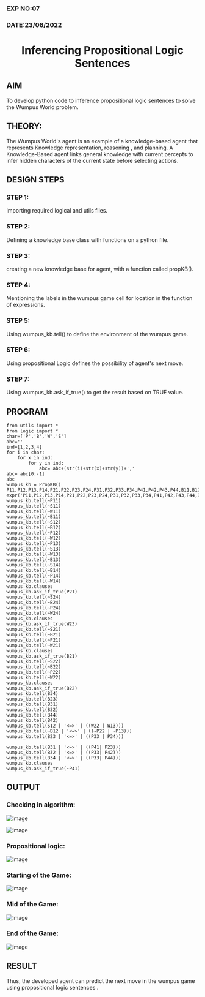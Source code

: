 ### EXP NO:07
### DATE:23/06/2022

# <p align='center'>Inferencing Propositional Logic Sentences</p>

## AIM

To develop python code to inference propositional logic sentences to solve the Wumpus World problem.

## THEORY:
The Wumpus World's agent is an example of a knowledge-based agent that represents Knowledge representation, reasoning , and planning. A Knowledge-Based agent links general knowledge with current percepts to infer hidden characters of the current state before selecting actions.


## DESIGN STEPS
### STEP 1:
Importing required logical and utils files.
### STEP 2:
Defining a knowledge base class with functions on a python file.
### STEP 3:
creating a new knowledge base for agent, with a function called propKB().
### STEP 4:
Mentioning the labels in the wumpus game cell for location in the function of expressions.
### STEP 5:
Using wumpus_kb.tell() to define the environment of the wumpus game.
### STEP 6:
Using propositional Logic defines the possibility of agent's next move.
### STEP 7:
Using wumpus_kb.ask_if_true() to get the result based on TRUE value.
## PROGRAM
~~~
from utils import *
from logic import *
char=['P','B','W','S']
abc=''
ind=[1,2,3,4]
for i in char:
    for x in ind:
        for y in ind:
            abc= abc+(str(i)+str(x)+str(y))+','
abc= abc[0:-1]
abc
wumpus_kb = PropKB()
P11,P12,P13,P14,P21,P22,P23,P24,P31,P32,P33,P34,P41,P42,P43,P44,B11,B12,B13,B14,B21,B22,B23,B24,B31,B32,B33,B34,B41,B42,B43,B44,W11,W12,W13,W14,W21,W22,W23,W24,W31,W32,W33,W34,W41,W42,W43,W44,S11,S12,S13,S14,S21,S22,S23,S24,S31,S32,S33,S34,S41,S42,S43,S44= expr('P11,P12,P13,P14,P21,P22,P23,P24,P31,P32,P33,P34,P41,P42,P43,P44,B11,B12,B13,B14,B21,B22,B23,B24,B31,B32,B33,B34,B41,B42,B43,B44,W11,W12,W13,W14,W21,W22,W23,W24,W31,W32,W33,W34,W41,W42,W43,W44,S11,S12,S13,S14,S21,S22,S23,S24,S31,S32,S33,S34,S41,S42,S43,S44')
wumpus_kb.tell(~P11)
wumpus_kb.tell(~S11)
wumpus_kb.tell(~W11)
wumpus_kb.tell(~B11)
wumpus_kb.tell(~S12)
wumpus_kb.tell(~B12)
wumpus_kb.tell(~P12)
wumpus_kb.tell(~W12)
wumpus_kb.tell(~P13)
wumpus_kb.tell(~S13) 
wumpus_kb.tell(~W13)
wumpus_kb.tell(~B13)
wumpus_kb.tell(~S14)
wumpus_kb.tell(~B14)
wumpus_kb.tell(~P14)
wumpus_kb.tell(~W14)
wumpus_kb.clauses
wumpus_kb.ask_if_true(P21)
wumpus_kb.tell(~S24)
wumpus_kb.tell(~B24)
wumpus_kb.tell(~P24)
wumpus_kb.tell(~W24)
wumpus_kb.clauses
wumpus_kb.ask_if_true(W23)
wumpus_kb.tell(~S21)
wumpus_kb.tell(~B21)
wumpus_kb.tell(~P21)
wumpus_kb.tell(~W21)
wumpus_kb.clauses
wumpus_kb.ask_if_true(B21)
wumpus_kb.tell(~S22)
wumpus_kb.tell(~B22)
wumpus_kb.tell(~P22)
wumpus_kb.tell(~W22)
wumpus_kb.clauses
wumpus_kb.ask_if_true(B22)
wumpus_kb.tell(B34)
wumpus_kb.tell(B23)
wumpus_kb.tell(B31)
wumpus_kb.tell(B32)
wumpus_kb.tell(B44)
wumpus_kb.tell(B42)
wumpus_kb.tell(S12 | '<=>' | ((W22 | W13)))
wumpus_kb.tell(~B12 | '<=>' | ((~P22 | ~P13)))
wumpus_kb.tell(B23 | '<=>' | ((P33 | P34)))

wumpus_kb.tell(B31 | '<=>' | ((P41| P23)))
wumpus_kb.tell(B32 | '<=>' | ((P33| P42)))
wumpus_kb.tell(B34 | '<=>' | ((P33| P44)))
wumpus_kb.clauses
wumpus_kb.ask_if_true(~P41)
~~~
## OUTPUT
### Checking in algorithm:
![image](https://user-images.githubusercontent.com/75235427/175760165-f415ca3e-f54b-4116-8a12-3418ac78abc6.png)

![image](https://user-images.githubusercontent.com/75235427/175760195-1813561e-7d95-430f-bb7b-171948dcc272.png)

### Propositional logic:
![image](https://user-images.githubusercontent.com/75235427/175760256-ba244fab-d89c-42fa-acad-59d2bf1bb460.png)
### Starting of the Game:
![image](https://user-images.githubusercontent.com/75235427/175760200-b4ebd880-2a6d-48e2-83a8-8e3e94df1626.png)
### Mid of the Game:
![image](https://user-images.githubusercontent.com/75235427/175760208-c79320bd-a25c-4751-91a2-be71606fc935.png)
### End of the Game:
![image](https://user-images.githubusercontent.com/75235427/175760217-f974ae1f-9a86-4bc0-8214-33f50d8853c7.png)

## RESULT
Thus, the developed agent can predict the next move in the wumpus game using propositional logic sentences .



